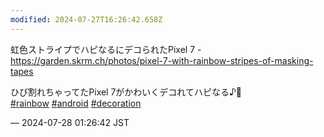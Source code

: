 ```yaml
---
modified: 2024-07-27T16:26:42.658Z
---
```


<p>虹色ストライプでハピなるにデコられたPixel 7 - <a href="https://garden.skrm.ch/photos/pixel-7-with-rainbow-stripes-of-masking-tapes" target="_blank" rel="nofollow noopener noreferrer" translate="no"><span class="invisible">https://</span><span class="ellipsis">garden.skrm.ch/photos/pixel-7-</span><span class="invisible">with-rainbow-stripes-of-masking-tapes</span></a></p><p>ひび割れちゃってたPixel 7がかわいくデコれてハピなる♪🌈<br /><a href="https://mastodon.social/tags/rainbow" class="mention hashtag" rel="tag">#<span>rainbow</span></a> <a href="https://mastodon.social/tags/android" class="mention hashtag" rel="tag">#<span>android</span></a> <a href="https://mastodon.social/tags/decoration" class="mention hashtag" rel="tag">#<span>decoration</span></a></p>

&mdash; 2024-07-28 01:26:42 JST

<!-- Original URL: https://mastodon.social/@sakuramochi0/112859388487476900-->
